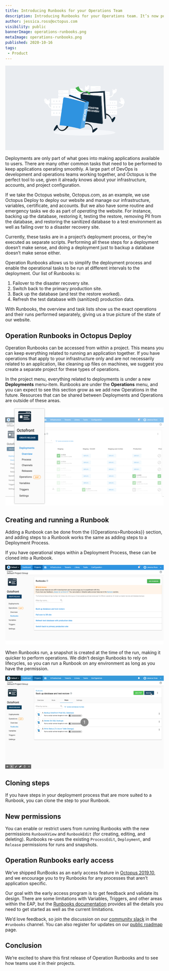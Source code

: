 ```yaml
---
title: Introducing Runbooks for your Operations Team
description: Introducing Runbooks for your Operations team. It’s now possible to run operations and maintenance tasks like file clean-ups, backup and restore jobs, as well as disaster recovery failovers.
author: jessica.ross@octopus.com
visibility: public
bannerImage: operations-runbooks.png
metaImage: operations-runbooks.png
published: 2020-10-16
tags:
 - Product
---
```


![Illustration showing books running (i.e., Runbooks) through a server room](operations-runbooks.png)

Deployments are only part of what goes into making applications available to users. There are many other common tasks that need to be performed to keep applications operating smoothly. A large part of DevOps is development and operations teams working together, and Octopus is the perfect tool to use, given it already knows about your infrastructure, accounts, and project configuration.

If we take the Octopus website, Octopus.com, as an example, we use Octopus Deploy to deploy our website and manage our infrastructure, variables, certificate, and accounts. But we also have some routine and emergency tasks we do as part of *operating* the website. For instance, backing up the database, restoring it, testing the restore, removing PII from the database, and restoring the sanitized database to a test environment as well as failing over to a disaster recovery site.

Currently, these tasks are in a project’s deployment process, or they’re executed as separate scripts. Performing all these steps for a deployment doesn’t make sense, and doing a deployment just to backup a database doesn’t make sense either.

Operation Runbooks allows us to simplify the deployment process and enable the operational tasks to be run at different intervals to the deployment. Our list of Runbooks is:

1. Failover to the disaster recovery site.
2. Switch back to the primary production site.
3. Back up the database (and test the restore worked).
4. Refresh the test database with (sanitized) production data.

With Runbooks, the overview and task lists show us the exact operations and their runs performed separately, giving us a true picture of the state of our website.

## Operation Runbooks in Octopus Deploy

Operation Runbooks can be accessed from within a project. This means you can keep everything related to running an application together. If you have operations that apply to your infrastructure only and are not necessarily related to an application, like cleaning up files on machines, we suggest you create a separate project for these types of operations.

In the project menu, everything related to deployments is under a new **Deployments** menu-item. Runbooks are under the **Operations** menu, and you can expect to see this section grow as we add new Operations in the future. Resources that can be shared between Deployments and Operations are outside of these areas.

![Screenshot showing the new menu structure within a project](deployments-01.png)

## Creating and running a Runbook

Adding a Runbook can be done from the {{Operations>Runbooks}} section, and adding steps to a Runbook works the same as adding steps to a Deployment Process.

If you have operational steps within a Deployment Process, these can be cloned into a Runbook.

![Screenshot of the Runbooks screen](runbooks-01.png)

When Runbooks run, a snapshot is created at the time of the run, making it quicker to perform operations. We didn’t design Runbooks to rely on lifecycles, so you can run a Runbook on any environment as long as you have the permission.

![Animated gif of a Runbook being run](running-runbook.gif)

## Cloning steps

If you have steps in your deployment process that are more suited to a Runbook, you can clone the step to your Runbook.

## New permissions

You can enable or restrict users from running Runbooks with the new permissions `RunbookView` and `RunbookEdit` (for creating, editing, and deleting). Runbooks re-uses the existing `ProcessEdit`, `Deployment`, and `Release` permissions for runs and snapshots.

## Operation Runbooks early access

We’ve shipped RunBooks as an early access feature in [Octopus 2019.10](/blog/2019-10/octopus-release-2019.10/index.md), and we encourage you to try Runbooks for any processes that aren’t application specific.

Our goal with the early access program is to get feedback and validate its design. There are some limitations with Variables, Triggers, and other areas within the EAP, but the [Runbooks documentation](https://octopus.com/docs/deployment-process/operations-runbooks#current-limitations) provides all the details you need to get started as well as the current limitations.

We’d love feedback, so join the discussion on our [community slack](https://octopus.com/slack) in the `#runbooks` channel. You can also register for updates on our [public roadmap](https://octopus.com/company/roadmap) page.

## Conclusion

We’re excited to share this first release of Operation Runbooks and to see how teams use it in their projects.
